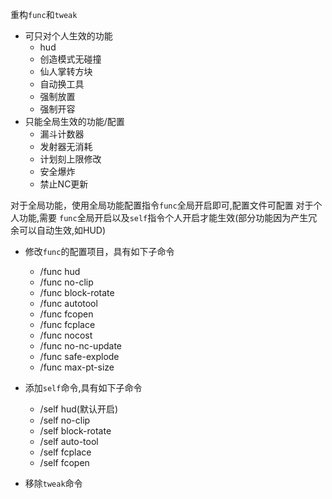 重构`func`和`tweak`

- 可只对个人生效的功能
    - hud
    - 创造模式无碰撞
    - 仙人掌转方块
    - 自动换工具
    - 强制放置
    - 强制开容
- 只能全局生效的功能/配置
    - 漏斗计数器
    - 发射器无消耗
    - 计划刻上限修改
    - 安全爆炸
    - 禁止NC更新

对于全局功能，使用全局功能配置指令`func`全局开启即可,配置文件可配置
对于个人功能,需要 `func`全局开启以及`self`指令个人开启才能生效(部分功能因为产生冗余可以自动生效,如HUD)

- 修改`func`的配置项目，具有如下子命令
    - /func hud
    - /func no-clip
    - /func block-rotate
    - /func autotool
    - /func fcopen
    - /func fcplace
    - /func nocost
    - /func no-nc-update
    - /func safe-explode
    - /func max-pt-size

- 添加`self`命令,具有如下子命令
    - /self hud(默认开启)
    - /self no-clip
    - /self block-rotate
    - /self auto-tool
    - /self fcplace
    - /self fcopen
- 移除`tweak`命令
